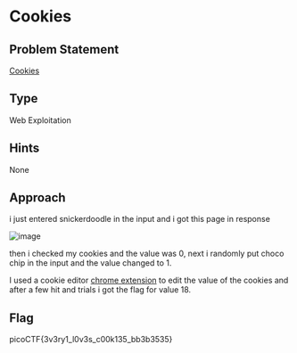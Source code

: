 # Cookies

## Problem Statement

[Cookies](http://mercury.picoctf.net:17781/)

## Type

Web Exploitation

## Hints

None

## Approach

i just entered snickerdoodle in the input and i got this page in response

![image](https://i.imgur.com/xgfA1uE.png)

then i checked my cookies and the value was 0,
next i randomly put choco chip in the input and the value changed to 1.

I used a cookie editor [chrome extension](https://chrome.google.com/webstore/detail/cookie-editor/hlkenndednhfkekhgcdicdfddnkalmdm?hl=en) to edit the value of the cookies and after a few hit and trials
i got the flag for value 18.

## Flag

picoCTF{3v3ry1_l0v3s_c00k135_bb3b3535}